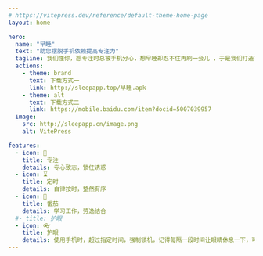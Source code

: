 ```yaml
---
# https://vitepress.dev/reference/default-theme-home-page
layout: home

hero:
  name: "早睡"
  text: "助您摆脱手机依赖提高专注力"
  tagline: 我们懂你，想专注时总被手机分心，想早睡却忍不住再刷一会儿 ，于是我们打造了早睡APP，一款帮你戒掉手机瘾的自律工具，重建健康作息，找回生活掌控感
  actions:
    - theme: brand
      text: 下载方式一
      link: http://sleepapp.top/早睡.apk
    - theme: alt
      text: 下载方式二
      link: https://mobile.baidu.com/item?docid=5007039957
  image:
    src: http://sleepapp.cn/image.png
    alt: VitePress

features:
  - icon: 🎯
    title: 专注
    details: 专心致志，锁住诱惑
  - icon: ⌛
    title: 定时
    details: 自律按时，整然有序
  - icon: 🍅
    title: 番茄
    details: 学习工作，劳逸结合
  #- title: 护眼
  - icon: 👓
    title: 护眼
    details: 使用手机时，超过指定时间，强制锁机，记得每隔一段时间让眼睛休息一下，可以远眺窗外，放松眼部肌肉，保护视力。沉迷监督，呵护眼睛
---
```



